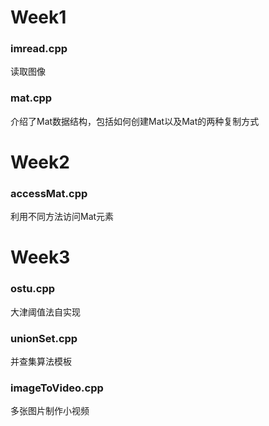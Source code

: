 # Week1

### imread.cpp
读取图像

### mat.cpp
介绍了Mat数据结构，包括如何创建Mat以及Mat的两种复制方式

# Week2

### accessMat.cpp
利用不同方法访问Mat元素


# Week3

### ostu.cpp
大津阈值法自实现

### unionSet.cpp
并查集算法模板

### imageToVideo.cpp
多张图片制作小视频
